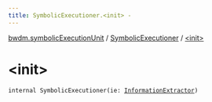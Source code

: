 ```yaml
---
title: SymbolicExecutioner.<init> - 
---
```


[bwdm.symbolicExecutionUnit](../index.html) / [SymbolicExecutioner](index.html) / [&lt;init&gt;](./-init-.html)

# &lt;init&gt;

`internal SymbolicExecutioner(ie: `[`InformationExtractor`](../../bwdm.information-store/-information-extractor/index.html)`)`